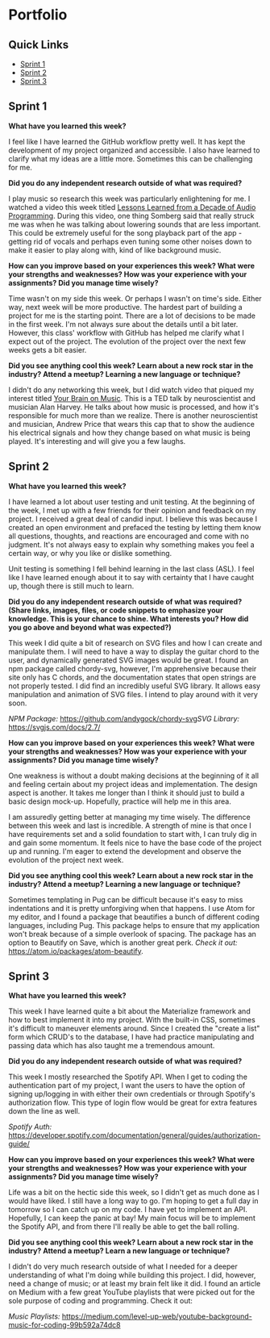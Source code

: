 # Portfolio

## Quick Links

* [Sprint 1](#sprint-1)
* [Sprint 2](#sprint-2)
* [Sprint 3](#sprint-3)

## Sprint 1

__What have you learned this week?__

I feel like I have learned the GitHub workflow pretty well. It has kept the development of my project organized and accessible. I also have learned to clarify what my ideas are a little more. Sometimes this can be challenging for me.

__Did you do any independent research outside of what was required?​__

I play music so research this week was particularly enlightening for me. I watched a video this week titled [Lessons Learned from a Decade of Audio Programming​](https://www.youtube.com/watch?v=Vjm--AqG04Y). During this video, one thing Somberg said that really struck me was when he was talking about lowering sounds that are less important. This could be extremely useful for the song playback part of the app - getting rid of vocals and perhaps even tuning some other noises down to make it easier to play along with, kind of like background music.

__How can you improve based on your experiences this week? What were your strengths and weaknesses? How was your experience with your assignments? Did you manage time wisely?__

Time wasn't on my side this week. Or perhaps I wasn't on time's side. Either way, next week will be more productive. The hardest part of building a project for me is the starting point. There are a lot of decisions to be made in the first week. I'm not always sure about the details until a bit later. However, this class' workflow with GitHub has helped me clarify what I expect out of the project. The evolution of the project over the next few weeks gets a bit easier.

__Did you see anything cool this week? Learn about a new rock star in the industry? Attend a meetup? Learning a new language or technique?__

I didn't do any networking this week, but I did watch video that piqued my interest titled [Your Brain on Music​](https://www.youtube.com/watch?v=MZFFwy5fwYI). This is a TED talk by neuroscientist and musician Alan Harvey. He talks about how music is processed, and how it's responsible for much more than we realize. There is another neuroscientist and musician, Andrew Price that wears this cap that to show the audience his electrical signals and how they change based on what music is being played. It's interesting and will give you a few laughs.

## Sprint 2

__What have you learned this week?__

I have learned a lot about user testing and unit testing. At the beginning of the week, I met up with a few friends for their opinion and feedback on my project. I received a great deal of candid input. I believe this was because I created an open environment and prefaced the testing by letting them know all questions, thoughts, and reactions are encouraged and come with no judgment. It's not always easy to explain why something makes you feel a certain way, or why you like or dislike something.

Unit testing is something I fell behind learning in the last class (ASL).  I feel like I have learned enough about it to say with certainty that I have caught up, though there is still much to learn.  

__Did you do any independent research outside of what was required? (Share links, images, files, or code snippets to emphasize your knowledge. This is your chance to shine. What interests you? How did you go above and beyond what was expected?)__

This week I did quite a bit of research on SVG files and how I can create and manipulate them. I will need to have a way to display the guitar chord to the user, and dynamically generated SVG images would be great. I found an npm package called chordy-svg, however, I'm apprehensive because their site only has C chords, and the documentation states that open strings are not properly tested. I did find an incredibly useful SVG library. It allows easy manipulation and animation of SVG files. I intend to play around with it very soon.

_NPM Package:_ https://github.com/andygock/chordy-svg​
_SVG Library:_ https://svgjs.com/docs/2.7/​

__How can you improve based on your experiences this week? What were your strengths and weaknesses? How was your experience with your assignments? Did you manage time wisely?__

One weakness is without a doubt making decisions at the beginning of it all and feeling certain about my project ideas and implementation. The design aspect is another. It takes me longer than I think it should just to build a basic design mock-up. Hopefully, practice will help me in this area.

I am assuredly getting better at managing my time wisely. The difference between this week and last is incredible. A strength of mine is that once I have requirements set and a solid foundation to start with, I can truly dig in and gain some momentum. It feels nice to have the base code of the project up and running. I'm eager to extend the development and observe the evolution of the project next week.

__Did you see anything cool this week? Learn about a new rock star in the industry? Attend a meetup? Learning a new language or technique?__

Sometimes templating in Pug can be difficult because it's easy to miss indentations and it is pretty unforgiving when that happens. I use Atom for my editor, and I found a package that beautifies a bunch of different coding languages, including Pug. This package helps to ensure that my application won't break because of a simple overlook of spacing. The package has an option to Beautify on Save, which is another great perk. _Check it out:_ https://atom.io/packages/atom-beautify​.

## Sprint 3

__What have you learned this week?__

This week I have learned quite a bit about the Materialize framework and how to best implement it into my project. With the built-in CSS, sometimes it's difficult to maneuver elements around. Since I created the "create a list" form which CRUD's to the database, I have had practice manipulating and passing data which has also taught me a tremendous amount.

__Did you do any independent research outside of what was required?__

This week I mostly researched the Spotify API. When I get to coding the authentication part of my project, I want the users to have the option of signing up/logging in with either their own credentials or through Spotify's authorization flow. This type of login flow would be great for extra features down the line as well.

_Spotify Auth:_ https://developer.spotify.com/documentation/general/guides/authorization-guide/

__How can you improve based on your experiences this week? What were your strengths and weaknesses? How was your experience with your assignments? Did you manage time wisely?__

Life was a bit on the hectic side this week, so I didn't get as much done as I would have liked. I still have a long way to go. I'm hoping to get a full day in tomorrow so I can catch up on my code. I have yet to implement an API.  Hopefully, I can keep the panic at bay! My main focus will be to implement the Spotify API, and from there I'll really be able to get the ball rolling.

__Did you see anything cool this week? Learn about a new rock star in the industry? Attend a meetup? Learn a new language or technique?__

I didn't do very much research outside of what I needed for a deeper understanding of what I'm doing while building this project. I did, however, need a change of music; or at least my brain felt like it did. I found an article on Medium with a few great YouTube playlists that were picked out for the sole purpose of coding and programming. Check it out:

_Music Playlists:_ https://medium.com/level-up-web/youtube-background-music-for-coding-99b592a74dc8
